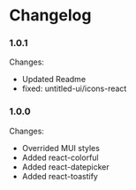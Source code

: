 # Changelog

### 1.0.1

Changes:

- Updated Readme
- fixed: untitled-ui/icons-react

### 1.0.0

Changes:

- Overrided MUI styles
- Added react-colorful
- Added react-datepicker
- Added react-toastify

